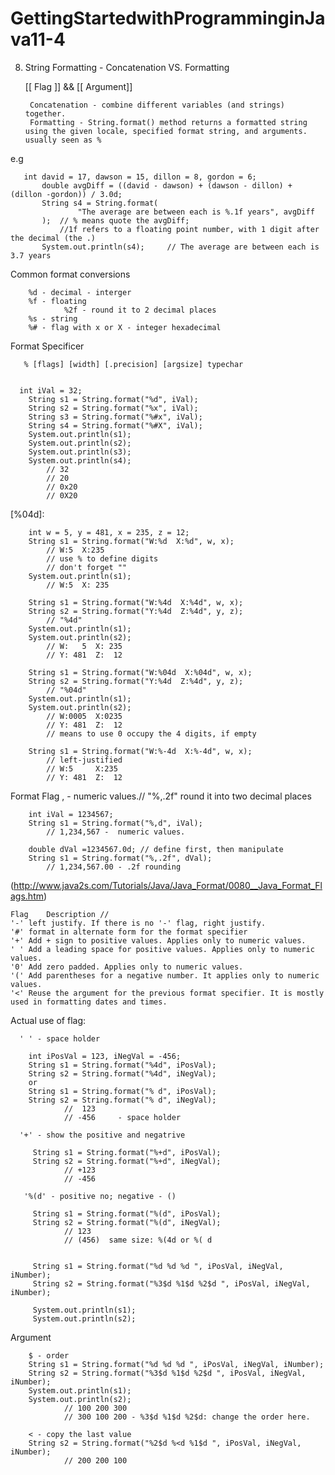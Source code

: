 # GettingStartedwithProgramminginJava11-4

8. String Formatting - Concatenation VS. Formatting
  
   [[ Flag ]] && [[ Argument]]
  
        Concatenation - combine different variables (and strings) together.
        Formatting - String.format() method returns a formatted string using the given locale, specified format string, and arguments. usually seen as %
    
e.g
    
       int david = 17, dawson = 15, dillon = 8, gordon = 6;
           double avgDiff = ((david - dawson) + (dawson - dillon) + (dillon -gordon)) / 3.0d;
           String s4 = String.format(
                   "The average are between each is %.1f years", avgDiff
           );  // % means quote the avgDiff;
               //1f refers to a floating point number, with 1 digit after the decimal (the .)
           System.out.println(s4);     // The average are between each is 3.7 years
        
Common format conversions   
     
        %d - decimal - interger
        %f - floating 
                %2f - round it to 2 decimal places
        %s - string
        %# - flag with x or X - integer hexadecimal
        
Format Specificer

       % [flags] [width] [.precision] [argsize] typechar

        
      int iVal = 32;
        String s1 = String.format("%d", iVal);
        String s2 = String.format("%x", iVal);
        String s3 = String.format("%#x", iVal);
        String s4 = String.format("%#X", iVal);
        System.out.println(s1);
        System.out.println(s2);
        System.out.println(s3);
        System.out.println(s4);
            // 32
            // 20
            // 0x20
            // 0X20
        
[%04d]:

        int w = 5, y = 481, x = 235, z = 12;
        String s1 = String.format("W:%d  X:%d", w, x);
            // W:5  X:235
            // use % to define digits
            // don't forget ""
        System.out.println(s1);
            // W:5  X: 235
                
        String s1 = String.format("W:%4d  X:%4d", w, x);
        String s2 = String.format("Y:%4d  Z:%4d", y, z);
            // "%4d"
        System.out.println(s1);
        System.out.println(s2);
            // W:   5  X: 235
            // Y: 481  Z:  12        
        
        String s1 = String.format("W:%04d  X:%04d", w, x);
        String s2 = String.format("Y:%4d  Z:%4d", y, z);
            // "%04d"
        System.out.println(s1);
        System.out.println(s2);
            // W:0005  X:0235
            // Y: 481  Z:  12
            // means to use 0 occupy the 4 digits, if empty
         
        String s1 = String.format("W:%-4d  X:%-4d", w, x);
            // left-justified
            // W:5     X:235 
            // Y: 481  Z:  12
         
Format Flag , - numeric values.// "%,.2f" round it into two decimal places

        int iVal = 1234567;
        String s1 = String.format("%,d", iVal);
            // 1,234,567 -  numeric values.
            
        double dVal =1234567.0d; // define first, then manipulate
        String s1 = String.format("%,.2f", dVal);
            // 1,234,567.00 - .2f rounding
            
 (http://www.java2s.com/Tutorials/Java/Java_Format/0080__Java_Format_Flags.htm)
 
    Flag	Description	//
    '-'	left justify. If there is no '-' flag, right justify.
    '#'	format in alternate form for the format specifier
    '+'	Add + sign to positive values. Applies only to numeric values.
    ' '	Add a leading space for positive values. Applies only to numeric values.
    '0'	Add zero padded. Applies only to numeric values.
    '('	Add parentheses for a negative number. It applies only to numeric values.
    '<'	Reuse the argument for the previous format specifier. It is mostly used in formatting dates and times.

Actual use of flag:

      ' ' - space holder
      
        int iPosVal = 123, iNegVal = -456;
        String s1 = String.format("%4d", iPosVal);
        String s2 = String.format("%4d", iNegVal);
        or
        String s1 = String.format("% d", iPosVal);
        String s2 = String.format("% d", iNegVal);
                //  123
                // -456     - space holder
        
      '+' - show the positive and negatrive
      
         String s1 = String.format("%+d", iPosVal);
         String s2 = String.format("%+d", iNegVal); 
                // +123
                // -456
                
       '%(d' - positive no; negative - ()
       
         String s1 = String.format("%(d", iPosVal);
         String s2 = String.format("%(d", iNegVal);  
                // 123
                // (456)  same size: %(4d or %( d
         
         
         String s1 = String.format("%d %d %d ", iPosVal, iNegVal, iNumber);
         String s2 = String.format("%3$d %1$d %2$d ", iPosVal, iNegVal, iNumber);

         System.out.println(s1);
         System.out.println(s2);   

Argument

        $ - order
        String s1 = String.format("%d %d %d ", iPosVal, iNegVal, iNumber);
        String s2 = String.format("%3$d %1$d %2$d ", iPosVal, iNegVal, iNumber);
        System.out.println(s1);
        System.out.println(s2);
                // 100 200 300 
                // 300 100 200 - %3$d %1$d %2$d: change the order here.
                
        < - copy the last value
        String s2 = String.format("%2$d %<d %1$d ", iPosVal, iNegVal, iNumber); 
                // 200 200 100 
                
        
